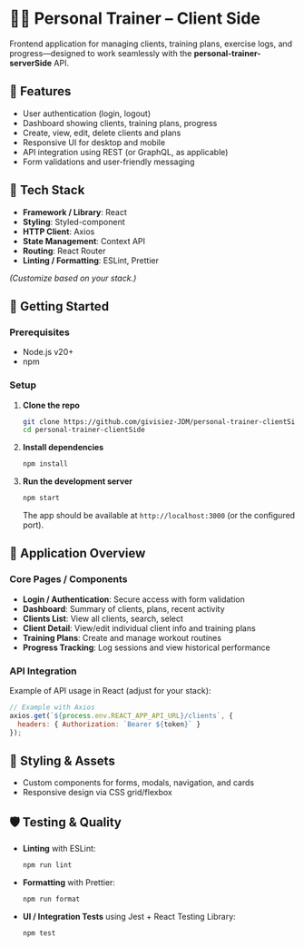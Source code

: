 # 🏋️‍♀️ Personal Trainer – Client Side

Frontend application for managing clients, training plans, exercise logs, and progress—designed to work seamlessly with the **personal-trainer-serverSide** API.

## 🌟 Features

* User authentication (login, logout)
* Dashboard showing clients, training plans, progress
* Create, view, edit, delete clients and plans
* Responsive UI for desktop and mobile
* API integration using REST (or GraphQL, as applicable)
* Form validations and user-friendly messaging

## 🧱 Tech Stack

* **Framework / Library**: React 
* **Styling**: Styled-component
* **HTTP Client**: Axios
* **State Management**: Context API
* **Routing**: React Router
* **Linting / Formatting**: ESLint, Prettier

*(Customize based on your stack.)*

## 🔧 Getting Started

### Prerequisites

* Node.js v20+
* npm

### Setup

1. **Clone the repo**

   ```bash
   git clone https://github.com/givisiez-JDM/personal-trainer-clientSide.git
   cd personal-trainer-clientSide
   ```

2. **Install dependencies**

   ```bash
   npm install
   ```

4. **Run the development server**

   ```bash
   npm start
   ```

   The app should be available at `http://localhost:3000` (or the configured port).

## 📱 Application Overview

### Core Pages / Components

* **Login / Authentication**: Secure access with form validation
* **Dashboard**: Summary of clients, plans, recent activity
* **Clients List**: View all clients, search, select
* **Client Detail**: View/edit individual client info and training plans
* **Training Plans**: Create and manage workout routines
* **Progress Tracking**: Log sessions and view historical performance

### API Integration

Example of API usage in React (adjust for your stack):

```js
// Example with Axios
axios.get(`${process.env.REACT_APP_API_URL}/clients`, {
  headers: { Authorization: `Bearer ${token}` }
});
```

## 🎨 Styling & Assets

* Custom components for forms, modals, navigation, and cards
* Responsive design via CSS grid/flexbox

## 🛡️ Testing & Quality

* **Linting** with ESLint:

  ```bash
  npm run lint
  ```
* **Formatting** with Prettier:

  ```bash
  npm run format
  ```
* **UI / Integration Tests** using Jest + React Testing Library:

  ```bash
  npm test
  ```
